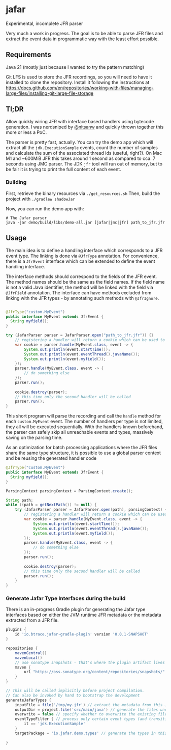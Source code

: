 # jafar
Experimental, incomplete JFR parser

Very much a work in progress. 
The goal is to be able to parse JFR files and extract the event data in programmatic way with the least effort possible.

## Requirements
Java 21 (mostly just because I wanted to try the pattern matching)

Git LFS is used to store the JFR recordings, so you will need to have it installed to clone the repository.
Install it following the instructions at https://docs.github.com/en/repositories/working-with-files/managing-large-files/installing-git-large-file-storage

## Tl;DR
Allow quickly wiring JFR with interface based handlers using bytecode generation.
I was nerdsniped by [@nitsanw](https://github.com/nitsanw) and quickly thrown together this more or less a PoC.

The parser is pretty fast, actually. You can try the demo app which will extract all the `jdk.ExecutionSample` events,
count the number of samples and calculate the sum of the associated thread ids (useful, right?). On Mac M1 and ~600MiB
JFR this takes around 1 second as compared to cca. 7 seconds using JMC parser. The JDK `jfr` tool will run out of memory,
but to be fair it is trying to print the full content of each event.

### Building
First, retrieve the binary resources via `./get_resources.sh`
Then, build the project with `./gradlew shadowJar`

Now, you can run the demo app with:
```shell
# The Jafar parser
java -jar demo/build/libs/demo-all.jar [jafar|jmc|jfr] path_to_jfr.jfr
```

## Usage
The main idea is to define a handling interface which corresponds to a JFR event type. The linking is done via `@JfrType` 
annotation. For convenience, there is a `JfrEvent` interface which can be extended to define the event handling interface.

The interface methods should correspond to the fields of the JFR event. The method names should be the same as the field names.
If the field name is not a valid Java identifier, the method will be linked with the field via `@JfrField` annotation.
The interface can have methods excluded from linking with the JFR types - by annotating such methods with `@JfrIgnore`.

```java

@JfrType("custom.MyEvent")
public interface MyEvent extends JfrEvent {
  String myfield();
}

try (JafarParser parser = JafarParser.open("path_to_jfr.jfr")) {}
    // registering a handler will return a cookie which can be used to deregister the same handler
    var cookie = parser.handle(MyEvent.class, event -> {
        System.out.println(event.startTime());
        System.out.println(event.eventThread().javaName());
        System.out.println(event.myfield());
    });
    parser.handle(MyEvent.class, event -> {
        // do something else
    });
    parser.run();
    
    cookie.destroy(parser);
    // this time only the second handler will be called
    parser.run();
}

```

This short program will parse the recording and call the `handle` method for each `custom.MyEvent` event.
The number of handlers per type is not limited, they all will be executed sequentially.
With the handlers known beforehand, the parser can safely skip all unreachable events and types, massively saving on the parsing time.

As an optimization for batch processing applications where the JFR files share the same type structure,
it is possible to use a global parser context and be reusing the generated handler code

```java
@JfrType("custom.MyEvent")
public interface MyEvent extends JfrEvent {
  String myfield();
}

ParsingContext parsingContext = ParsingContext.create();

String path;
while ((path = getNextPath()) != null) {
    try (JafarParser parser = JafarParser.open(path), parsingContext) {}
        // registering a handler will return a cookie which can be used to deregister the same handler
        var cookie = parser.handle(MyEvent.class, event -> {
            System.out.println(event.startTime());
            System.out.println(event.eventThread().javaName());
            System.out.println(event.myfield());
        });
        parser.handle(MyEvent.class, event -> {
            // do something else
        });
        parser.run();
        
        cookie.destroy(parser);
        // this time only the second handler will be called
        parser.run();
    }
}
```

### Generate Jafar Type Interfaces during the build
There is an in-progress Gradle plugin for generating the Jafar type interfaces based on either the JVM runtime JFR metadata
or the metadata extracted from a JFR file.

```gradle
plugins {
    id 'io.btrace.jafar-gradle-plugin' version '0.0.1-SNAPSHOT'
}

repositories {
    mavenCentral()
    mavenLocal()
    // use sonatype snapshots - that's where the plugin artifact lives for now
    maven {
        url "https://oss.sonatype.org/content/repositories/snapshots/"
    }
}

// This will be called implicitly before project compilation.
// Can also be invoked by hand to bootstrap the development
generateJafarTypes {
    inputFile = file('/tmp/my.jfr') // extract the metadata from this JFR file; otherwise use the JVM runtime metadata
    outputDir = project.file('src/main/java') // generate the files under this particular source directory; if not specified 'buld/generated/sources/jafar/src/main' will be used
    overwrite = false // specify whether to overwrite the existing files 
    eventTypeFilter { // process only certain event types (and transitive closure of types they depend on)
        it == 'jdk.ExecutionSample'
    }
    targetPackage = 'io.jafar.demo.types' // generate the types in this package
    
}
```